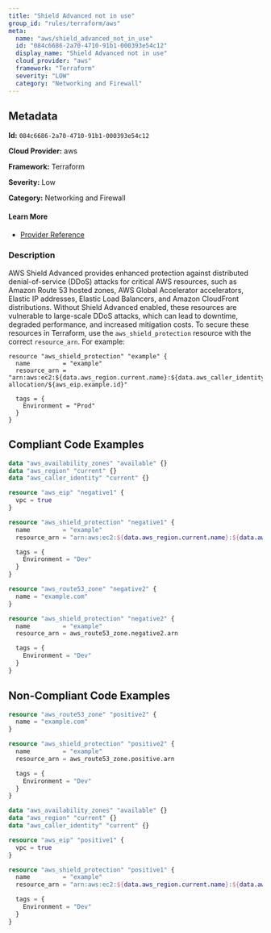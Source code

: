 ```yaml
---
title: "Shield Advanced not in use"
group_id: "rules/terraform/aws"
meta:
  name: "aws/shield_advanced_not_in_use"
  id: "084c6686-2a70-4710-91b1-000393e54c12"
  display_name: "Shield Advanced not in use"
  cloud_provider: "aws"
  framework: "Terraform"
  severity: "LOW"
  category: "Networking and Firewall"
---
```

## Metadata

**Id:** `084c6686-2a70-4710-91b1-000393e54c12`

**Cloud Provider:** aws

**Framework:** Terraform

**Severity:** Low

**Category:** Networking and Firewall

#### Learn More

 - [Provider Reference](https://registry.terraform.io/providers/hashicorp/aws/latest/docs/resources/shield_protection#resource_arn)

### Description

 AWS Shield Advanced provides enhanced protection against distributed denial-of-service (DDoS) attacks for critical AWS resources, such as Amazon Route 53 hosted zones, AWS Global Accelerator accelerators, Elastic IP addresses, Elastic Load Balancers, and Amazon CloudFront distributions. Without Shield Advanced enabled, these resources are vulnerable to large-scale DDoS attacks, which can lead to downtime, degraded performance, and increased mitigation costs. To secure these resources in Terraform, use the `aws_shield_protection` resource with the correct `resource_arn`. For example:

```
resource "aws_shield_protection" "example" {
  name         = "example"
  resource_arn = "arn:aws:ec2:${data.aws_region.current.name}:${data.aws_caller_identity.current.account_id}:eip-allocation/${aws_eip.example.id}"

  tags = {
    Environment = "Prod"
  }
}
```


## Compliant Code Examples
```terraform
data "aws_availability_zones" "available" {}
data "aws_region" "current" {}
data "aws_caller_identity" "current" {}

resource "aws_eip" "negative1" {
  vpc = true
}

resource "aws_shield_protection" "negative1" {
  name         = "example"
  resource_arn = "arn:aws:ec2:${data.aws_region.current.name}:${data.aws_caller_identity.current.account_id}:eip-allocation/${aws_eip.negative1.id}"

  tags = {
    Environment = "Dev"
  }
}

```

```terraform
resource "aws_route53_zone" "negative2" {
  name = "example.com"
}

resource "aws_shield_protection" "negative2" {
  name         = "example"
  resource_arn = aws_route53_zone.negative2.arn

  tags = {
    Environment = "Dev"
  }
}

```
## Non-Compliant Code Examples
```terraform
resource "aws_route53_zone" "positive2" {
  name = "example.com"
}

resource "aws_shield_protection" "positive2" {
  name         = "example"
  resource_arn = aws_route53_zone.positive.arn

  tags = {
    Environment = "Dev"
  }
}

```

```terraform
data "aws_availability_zones" "available" {}
data "aws_region" "current" {}
data "aws_caller_identity" "current" {}

resource "aws_eip" "positive1" {
  vpc = true
}

resource "aws_shield_protection" "positive1" {
  name         = "example"
  resource_arn = "arn:aws:ec2:${data.aws_region.current.name}:${data.aws_caller_identity.current.account_id}:eip-allocation/${aws_eip.positive.id}"

  tags = {
    Environment = "Dev"
  }
}

```